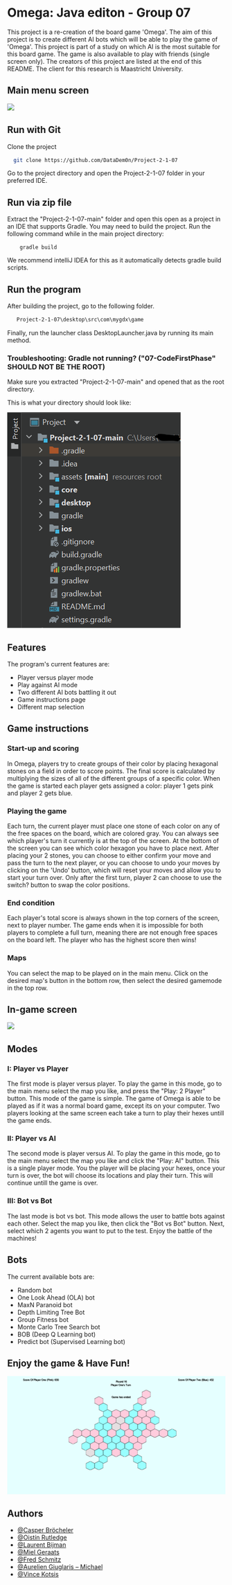 
# Omega: Java editon - Group 07

This project is a re-creation of the board game 'Omega'. The aim of this project is to create different AI bots which will be able to play the game of 'Omega'. This project is part of a study on which AI is the most suitable for this board game. The game is also available to play with friends (single screen only). The creators of this project are listed at the end of this README. The client for this research is Maastricht University.

## Main menu screen
![](https://cdn.discordapp.com/attachments/1019614026038247436/1030129285811417188/unknown.png)


## Run with Git

Clone the project

```bash
  git clone https://github.com/DataDem0n/Project-2-1-07
```

Go to the project directory and open the Project-2-1-07 folder in your preferred IDE.

## Run via zip file

Extract the "Project-2-1-07-main" folder and open this open as a project in an IDE that supports Gradle.
You may need to build the project. Run the following command while in the main project directory:
```
    gradle build 
```
We recommend intelliJ IDEA for this as it automatically detects gradle build scripts.

## Run the program

After building the project, go to the following folder.
```bash
   Project-2-1-07\desktop\src\com\mygdx\game
```
Finally, run the launcher class DesktopLauncher.java by running its main method.

### Troubleshooting: Gradle not running? ("07-CodeFirstPhase" **SHOULD NOT BE THE ROOT**)

Make sure you extracted "Project-2-1-07-main" and opened that as the root directory. 


This is what your directory should look like:

![](assets/img.png)



## Features
The program's current features are:
- Player versus player mode
- Play against AI mode
- Two different AI bots battling it out
- Game instructions page
- Different map selection

## Game instructions
### Start-up and scoring
In Omega, players try to create groups of their color by placing hexagonal stones on a field in order to score points. The final score is calculated by multiplying the sizes of all of the different groups of a specific color. When the game is started each player gets assigned a color: player 1 gets pink and player 2 gets blue. 

### Playing the game
Each turn, the current player must place one stone of each color on any of the free spaces on the board, which are colored gray. You can always see which player's turn it currently is at the top of the screen. At the bottom of the screen you can see which color hexagon you have to place next. After placing your 2 stones, you can choose to either confirm your move and pass the turn to the next player, or you can choose to undo your moves by clicking on the 'Undo' button, which will reset your moves and allow you to start your turn over. Only after the first turn, player 2 can choose to use the switch? button to swap the color positions. 

### End condition
Each player's total score is always shown in the top corners of the screen, next to player number. The game ends when it is impossible for both players to complete a full turn, meaning there are not enough free spaces on the board left. The player who has the highest score then wins!

### Maps
You can select the map to be played on in the main menu. Click on the desired map's button in the bottom row, then select the desired gamemode in the top row.

## In-game screen
![](https://cdn.discordapp.com/attachments/1019614026038247436/1030129184967766036/unknown.png)


## Modes
### I: Player vs Player
The first mode is player versus player. To play the game in this mode, go to the main menu select the map you like, and press the "Play: 2 Player" button. This mode of the game is simple. The game of Omega is able to be played as if it was a normal board game, except its on your computer. Two players looking at the same screen each take a turn to play their hexes untill the game ends. 

### II: Player vs AI
The second mode is player versus AI. To play the game in this mode, go to the main menu select the map you like and click the "Play: AI" button. This is a single player mode. You the player will be placing your hexes, once your turn is over, the bot will choose its locations and play their turn. This will continue untill the game is over. 

### III: Bot vs Bot
The last mode is bot vs bot. This mode allows the user to battle bots against each other. Select the map you like, then click the "Bot vs Bot" button. Next, select which 2 agents you want to put to the test. Enjoy the battle of the machines!

## Bots
The current available bots are:
- Random bot
- One Look Ahead (OLA) bot
- MaxN Paranoid bot
- Depth Limiting Tree Bot
- Group Fitness bot
- Monte Carlo Tree Search bot
- BOB (Deep Q Learning bot)
- Predict bot (Supervised Learning bot)

## Enjoy the game & Have Fun! 
 
![](assets/readmePics/final.png)




## Authors
- [@Casper Bröcheler](https://github.com/casperbroch)
- [@Oistín Rutledge](https://github.com/DataDem0n)
- [@Laurent Bijman](https://github.com/Akita67)
- [@Miel Geraats](https://github.com/MielGeraats)
- [@Fred Schmitz](https://github.com/JuiceeBoxx)
- [@Aurelien Giuglaris – Michael](https://github.com/auregiuglarism)
- [@Vince Kotsis]()

